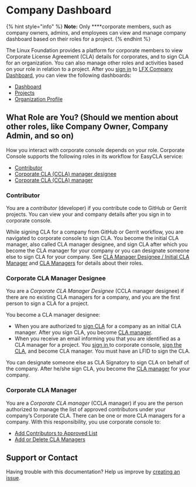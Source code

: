 # Company Dashboard

{% hint style="info" %}
**Note:** Only ****corporate members, such as company owners, admins, and employees can view and manage company dashboard based on their roles for a project.
{% endhint %}

The Linux Foundation provides a platform for corporate members to view Corporate License Agreement \(CLA\) details for corporates, and to sign CLA for an organization. You can also manage other roles and activities based on your role in relation to a project. After you [sign in](../../sso/sign-in/) to [LFX Company Dashboard](https://lfx.platform.linuxfoundation.org/), you can view the following dashboards:

* [Dashboard](dashboard.md)
* [Projects](projects/)
* [Organization Profile](organization-profile.md)

## What Role are You? \(Should we mention about other roles, like Company Owner, Company Admin, and so on\) <a id="what-role-are-you"></a>

How you interact with corporate console depends on your role. Corporate Console supports the following roles in its workflow for EasyCLA service:

* [Contributor](./#contributor)
* [Corporate CLA \(CCLA\) manager designee](./#corporate-cla-manager-designee)
* [Corporate CLA \(CCLA\) manager](./#corporate-cla-manager)

### Contributor <a id="contributor"></a>

You are a _contributor_ \(developer\) if you contribute code to GitHub or Gerrit projects. You can view your and company details after you sign in to corporate console.

While signing CLA for a company from GitHub or Gerrit workflow, you are navigated to corporate console to sign CLA. You become the initial CLA manager, also called CLA manager designee, and sign CLA after which you become the CLA manager for your company or you can designate someone else to sign CLA for your company. See [CLA Manager Designee / Initial CLA Manager](../easycla/cla-manager-designee-or-initial-cla-manager/) and [CLA Managers](../easycla/cla-managers/) for details about their roles.

### Corporate CLA Manager Designee

You are a _Corporate CLA Manager Designee_ \(CCLA manager designee\) if there are no existing CLA managers for a company, and  you are the first person to sign a CLA for a project.

You become a CLA manager designee:

* When you are authorized to [sign CLA](../easycla/cla-manager-designee-or-initial-cla-manager/sign-corporate-cla-for-a-company.md) for a company as an initial CLA manager. After you sign CLA, you become [CLA manager](../easycla/cla-managers/). 
* When you receive an email informing you that you are identified as a CLA manager for a project. You [sign in ](../easycla/cla-managers/sign-in-to-the-cla-corporate-console.md)to corporate console,  [sign the CLA](../easycla/cla-manager-designee-or-initial-cla-manager/sign-corporate-cla-from-invitation.md), and become CLA manager. You must have an LFID to sign the CLA.

You can designate someone else as CLA Signatory to sign CLA on behalf of the company. After he/she sign CLA, you become the [CLA manager](../easycla/cla-managers/) for your company.

### Corporate CLA Manager <a id="corporate-cla-manager"></a>

You are a _Corporate CLA manager_ \(CCLA manager\) if you are the person authorized to manage the list of approved contributors under your company’s Corporate CLA. There can be one or more CLA managers for a company. With this responsibility, you use corporate console to:

* [Add Contributors to Approved List](../easycla/cla-managers/add-and-manage-contributors.md)
* [Add or Delete CLA Managers](../easycla/cla-managers/add-or-delete-cla-managers.md)

## Support or Contact

Having trouble with this documentation? Help us improve by [creating an issue](https://github.com/communitybridge/docs/issues).

